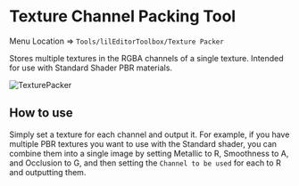 ﻿# Texture Channel Packing Tool

Menu Location => `Tools/lilEditorToolbox/Texture Packer`

Stores multiple textures in the RGBA channels of a single texture. Intended for use with Standard Shader PBR materials.

![TexturePacker](/images/en_US/EditorWindow/TexturePacker.png "TexturePacker")
## How to use

Simply set a texture for each channel and output it. For example, if you have multiple PBR textures you want to use with the Standard shader, you can combine them into a single image by setting Metallic to R, Smoothness to A, and Occlusion to G, and then setting the `Channel to be used` for each to R and outputting them.

